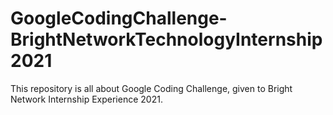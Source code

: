 # GoogleCodingChallenge-BrightNetworkTechnologyInternship2021
This repository is all about Google Coding Challenge, given to Bright Network Internship Experience 2021.

